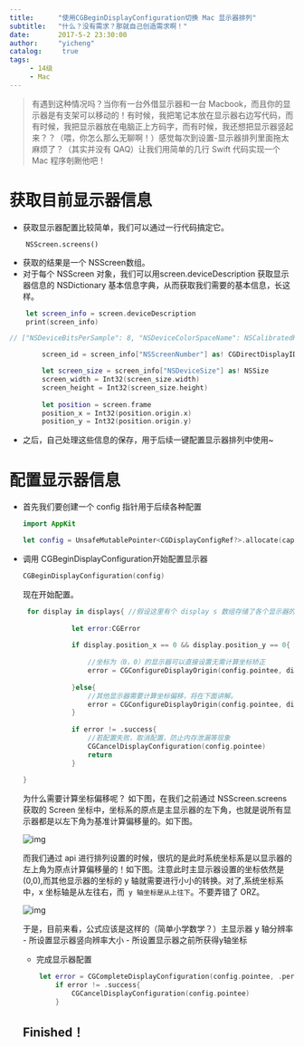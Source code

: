 ```yaml
---
title:      "使用CGBeginDisplayConfiguration切换 Mac 显示器排列"
subtitle:   "什么？没有需求？那就自己创造需求啊！"
date:       2017-5-2 23:30:00
author:     "yicheng"
catalog:     true
tags:
     - 14级
     - Mac
---
```


> 有遇到这种情况吗？当你有一台外借显示器和一台 Macbook，而且你的显示器是有支架可以移动的！有时候，我把笔记本放在显示器右边写代码，而有时候，我把显示器放在电脑正上方码字，而有时候，我还想把显示器竖起来？？（喂，你怎么那么无聊啊！）感觉每次到设置-显示器排列里面拖太麻烦了？（其实并没有 QAQ）让我们用简单的几行 Swift 代码实现一个 Mac 程序剞劂他吧！

# 获取目前显示器信息

- 获取显示器配置比较简单，我们可以通过一行代码搞定它。

```
    NSScreen.screens()
```

- 获取的结果是一个 NSScreen数组。
- 对于每个 NSScreen 对象，我们可以用screen.deviceDescription 获取显示器信息的 NSDictionary 基本信息字典，从而获取我们需要的基本信息，长这样。
```Swift
    let screen_info = screen.deviceDescription
    print(screen_info)

// ["NSDeviceBitsPerSample": 8, "NSDeviceColorSpaceName": NSCalibratedRGBColorSpace, "NSScreenNumber": 69680128, "NSDeviceSize": NSSize: {1440, 900}, "NSDeviceResolution": NSSize: {72, 72}, "NSDeviceIsScreen": YES]


```

``` Swift
        screen_id = screen_info["NSScreenNumber"] as! CGDirectDisplayID // screen_id 用来指定要配置的显示器

        let screen_size = screen_info["NSDeviceSize"] as! NSSize
        screen_width = Int32(screen_size.width)
        screen_height = Int32(screen_size.height)
        
        let position = screen.frame
        position_x = Int32(position.origin.x)
        position_y = Int32(position.origin.y)
```
- 之后，自己处理这些信息的保存，用于后续一键配置显示器排列中使用~

# 配置显示器信息

- 首先我们要创建一个 config 指针用于后续各种配置

    ```Swift
    import AppKit

    let config = UnsafeMutablePointer<CGDisplayConfigRef?>.allocate(capacity:1)
    ```

- 调用 CGBeginDisplayConfiguration开始配置显示器
    ```Swift
    CGBeginDisplayConfiguration(config)
    ```

    现在开始配置。

    ```Swift
     for display in displays{ //假设这里有个 display s 数组存储了各个显示器的相关信息（display 为自定义结构体）
                
                let error:CGError
                
                if display.position_x == 0 && display.position_y == 0{
                    
                    //坐标为（0，0）的显示器可以直接设置无需计算坐标矫正
                    error = CGConfigureDisplayOrigin(config.pointee, display.screen_id, 0, 0)
                   
                }else{
                    //其他显示器需要计算坐标偏移，将在下面讲解。
                    error = CGConfigureDisplayOrigin(config.pointee, display.screen_id, display.position_x, -display.position_y - display.screen_height + main_height)
                }
                
                if error != .success{
                    //若配置失败，取消配置，防止内存泄漏等现象
                    CGCancelDisplayConfiguration(config.pointee)
                    return
                }
                
    }

    ```

    为什么需要计算坐标偏移呢？
    如下图，在我们之前通过 NSScreen.screens 获取的 Screen 坐标中，坐标系的原点是主显示器的左下角，也就是说所有显示器都是以左下角为基准计算偏移量的。如下图。

    ![img](downleft.png)

    而我们通过 api 进行排列设置的时候，很坑的是此时系统坐标系是以显示器的左上角为原点计算偏移量的！如下图。注意此时主显示器设置的坐标依然是(0,0),而其他显示器的坐标的 y 轴就需要进行小小的转换。对了,系统坐标系中，x 坐标轴是从左往右，而` y 轴坐标是从上往下`。不要弄错了 ORZ。

    ![img](upleft.png)

    于是，目前来看，公式应该是这样的（简单小学数学？）主显示器 y 轴分辨率 - 所设置显示器竖向辨率大小 - 所设置显示器之前所获得y轴坐标

    - 完成显示器配置

    ``` Swift
        let error = CGCompleteDisplayConfiguration(config.pointee, .permanently) //设置配置为永久
            if error != .success{
                CGCancelDisplayConfiguration(config.pointee)
            }

    ```

    ## Finished！